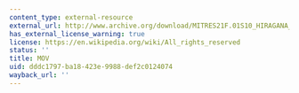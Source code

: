 ```yaml
---
content_type: external-resource
external_url: http://www.archive.org/download/MITRES21F.01S10_HIRAGANA_CHARACTERS/0442.mov
has_external_license_warning: true
license: https://en.wikipedia.org/wiki/All_rights_reserved
status: ''
title: MOV
uid: dddc1797-ba18-423e-9988-def2c0124074
wayback_url: ''
---
```

